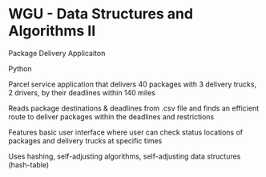 # WGU - Data Structures and Algorithms II

Package Delivery Applicaiton 

Python

Parcel service application that delivers 40 packages with 3 delivery trucks, 2 drivers, by their deadlines within 140 miles

Reads package destinations & deadlines from .csv file and finds an efficient route to deliver packages within the deadlines and restrictions

Features basic user interface where user can check status locations of packages and delivery trucks at specific times

Uses hashing, self-adjusting algorithms, self-adjusting data structures (hash-table)

